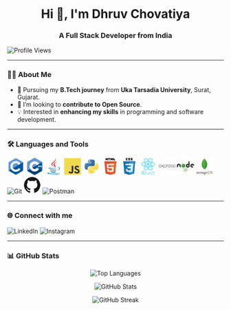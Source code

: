<h1 align="center">Hi 👋, I'm Dhruv Chovatiya</h1>
<h3 align="center">A Full Stack Developer from India</h3>

<p align="left">
  <img src="https://komarev.com/ghpvc/?username=dhruv-33&label=Profile%20views&color=0e75b6&style=flat" alt="Profile Views" />
</p>

---

### 👨‍💻 About Me

- 🌱 Pursuing my **B.Tech journey** from **Uka Tarsadia University**, Surat, Gujarat.  
- 🔭 I’m looking to **contribute to Open Source**.  
- 💡 Interested in **enhancing my skills** in programming and software development.

---

### 🛠️ Languages and Tools

<p align="left">
  <a href="https://www.cprogramming.com/" target="_blank" rel="noreferrer" style="text-decoration: none;">
  <img src="https://raw.githubusercontent.com/devicons/devicon/master/icons/c/c-original.svg" alt="C" width="40" height="40"/>
</a>

<a href="https://www.w3schools.com/cpp/" target="_blank" rel="noreferrer" style="text-decoration: none;">
  <img src="https://raw.githubusercontent.com/devicons/devicon/master/icons/cplusplus/cplusplus-original.svg" alt="C++" width="40" height="40"/>
</a>

<a href="https://www.java.com" target="_blank" rel="noreferrer" style="text-decoration: none;">
  <img src="https://raw.githubusercontent.com/devicons/devicon/master/icons/java/java-original.svg" alt="Java" width="40" height="40"/>
</a>

<a href="https://developer.mozilla.org/en-US/docs/Web/JavaScript" target="_blank" rel="noreferrer" style="text-decoration: none;">
  <img src="https://raw.githubusercontent.com/devicons/devicon/master/icons/javascript/javascript-original.svg" alt="JavaScript" width="40" height="40"/>
</a>

<a href="https://www.python.org" target="_blank" rel="noreferrer" style="text-decoration: none;">
  <img src="https://raw.githubusercontent.com/devicons/devicon/master/icons/python/python-original.svg" alt="Python" width="40" height="40"/>
</a>

<a href="https://www.w3.org/html/" target="_blank" rel="noreferrer" style="text-decoration: none;">
  <img src="https://raw.githubusercontent.com/devicons/devicon/master/icons/html5/html5-original-wordmark.svg" alt="HTML5" width="40" height="40"/>
</a>

<a href="https://www.w3schools.com/css/" target="_blank" rel="noreferrer" style="text-decoration: none;">
  <img src="https://raw.githubusercontent.com/devicons/devicon/master/icons/css3/css3-original-wordmark.svg" alt="CSS3" width="40" height="40"/>
</a>

<a href="https://reactjs.org/" target="_blank" rel="noreferrer" style="text-decoration: none;">
  <img src="https://raw.githubusercontent.com/devicons/devicon/master/icons/react/react-original-wordmark.svg" alt="React" width="40" height="40"/>
</a>

<a href="https://expressjs.com" target="_blank" rel="noreferrer" style="text-decoration: none;">
  <img src="https://raw.githubusercontent.com/devicons/devicon/master/icons/express/express-original-wordmark.svg" alt="Express.js" width="40" height="40"/>
</a>

<a href="https://nodejs.org" target="_blank" rel="noreferrer" style="text-decoration: none;">
  <img src="https://raw.githubusercontent.com/devicons/devicon/master/icons/nodejs/nodejs-original-wordmark.svg" alt="Node.js" width="40" height="40"/>
</a>

<a href="https://www.mongodb.com/" target="_blank" rel="noreferrer" style="text-decoration: none;">
  <img src="https://raw.githubusercontent.com/devicons/devicon/master/icons/mongodb/mongodb-original-wordmark.svg" alt="MongoDB" width="40" height="40"/>
</a>

<a href="https://git-scm.com/" target="_blank" rel="noreferrer" style="text-decoration: none;">
  <img src="https://www.vectorlogo.zone/logos/git-scm/git-scm-icon.svg" alt="Git" width="40" height="40"/>
</a>

<a href="https://github.com/" target="_blank" rel="noreferrer" style="text-decoration: none;">
  <img src="https://raw.githubusercontent.com/devicons/devicon/master/icons/github/github-original.svg" alt="GitHub" width="40" height="40"/>
</a>

<a href="https://postman.com" target="_blank" rel="noreferrer" style="text-decoration: none;">
  <img src="https://www.vectorlogo.zone/logos/getpostman/getpostman-icon.svg" alt="Postman" width="40" height="40"/>
</a>
  
</p>


---

### 🌐 Connect with me

<p align="left">
  <a href="https://linkedin.com/in/dhruv-chovatiya" target="_blank" style="text-decoration: none;">
  <img align="center" src="https://raw.githubusercontent.com/rahuldkjain/github-profile-readme-generator/master/src/images/icons/Social/linked-in-alt.svg" alt="LinkedIn" height="30" width="40" />
</a>

<a href="https://instagram.com/dhruv_45.07" target="_blank" style="text-decoration: none;">
  <img align="center" src="https://raw.githubusercontent.com/rahuldkjain/github-profile-readme-generator/master/src/images/icons/Social/instagram.svg" alt="Instagram" height="30" width="40" />
</a>
</p>

---

### 📊 GitHub Stats

<p align="center">
  <img src="https://github-readme-stats.vercel.app/api/top-langs?username=dhruv-33&show_icons=true&locale=en&layout=compact" alt="Top Languages" />
</p>

<p align="center">
  <img src="https://github-readme-stats.vercel.app/api?username=dhruv-33&show_icons=true&locale=en" alt="GitHub Stats" />
</p>

<p align="center">
  <img src="https://github-readme-streak-stats.herokuapp.com/?user=dhruv-33&" alt="GitHub Streak" />
</p>

